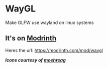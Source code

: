 # WayGL
Make GLFW use wayland on linux systems

## It's on [Modrinth](https://modrinth.com/mod/waygl)
Heres the url: https://modrinth.com/mod/waygl

***Icons courtesy of [moehreag](https://github.com/moehreag)***
